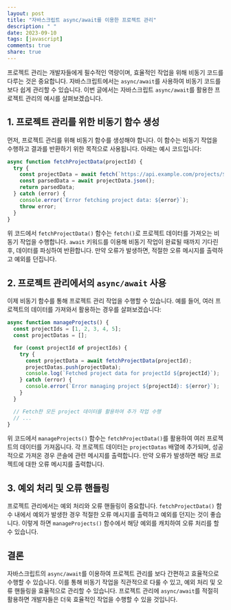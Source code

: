 ```yaml
---
layout: post
title: "자바스크립트 async/await를 이용한 프로젝트 관리"
description: " "
date: 2023-09-10
tags: [javascript]
comments: true
share: true
---
```


프로젝트 관리는 개발자들에게 필수적인 역량이며, 효율적인 작업을 위해 비동기 코드를 다루는 것은 중요합니다. 자바스크립트에서는 `async/await`를 사용하여 비동기 코드를 보다 쉽게 관리할 수 있습니다. 이번 글에서는 자바스크립트 `async/await`를 활용한 프로젝트 관리의 예시를 살펴보겠습니다.

## 1. 프로젝트 관리를 위한 비동기 함수 생성

먼저, 프로젝트 관리를 위해 비동기 함수를 생성해야 합니다. 이 함수는 비동기 작업을 수행하고 결과를 반환하기 위한 목적으로 사용됩니다. 아래는 예시 코드입니다:

```javascript
async function fetchProjectData(projectId) {
  try {
    const projectData = await fetch(`https://api.example.com/projects/${projectId}`);
    const parsedData = await projectData.json();
    return parsedData;
  } catch (error) {
    console.error(`Error fetching project data: ${error}`);
    throw error;
  }
}
```

위 코드에서 `fetchProjectData()` 함수는 `fetch()`로 프로젝트 데이터를 가져오는 비동기 작업을 수행합니다. `await` 키워드를 이용해 비동기 작업이 완료될 때까지 기다린 후, 데이터를 파싱하여 반환합니다. 만약 오류가 발생하면, 적절한 오류 메시지를 출력하고 예외를 던집니다.

## 2. 프로젝트 관리에서의 `async/await` 사용

이제 비동기 함수를 통해 프로젝트 관리 작업을 수행할 수 있습니다. 예를 들어, 여러 프로젝트의 데이터를 가져와서 활용하는 경우를 살펴보겠습니다:

```javascript
async function manageProjects() {
  const projectIds = [1, 2, 3, 4, 5];
  const projectDatas = [];

  for (const projectId of projectIds) {
    try {
      const projectData = await fetchProjectData(projectId);
      projectDatas.push(projectData);
      console.log(`Fetched project data for projectId ${projectId}`);
    } catch (error) {
      console.error(`Error managing project ${projectId}: ${error}`);
    }
  }

  // Fetch한 모든 project 데이터를 활용하여 추가 작업 수행
  // ...
}
```

위 코드에서 `manageProjects()` 함수는 `fetchProjectData()`를 활용하여 여러 프로젝트의 데이터를 가져옵니다. 각 프로젝트 데이터는 `projectDatas` 배열에 추가되며, 성공적으로 가져온 경우 콘솔에 관련 메시지를 출력합니다. 만약 오류가 발생하면 해당 프로젝트에 대한 오류 메시지를 출력합니다.

## 3. 예외 처리 및 오류 핸들링

프로젝트 관리에서는 예외 처리와 오류 핸들링이 중요합니다. `fetchProjectData()` 함수 내에서 예외가 발생한 경우 적절한 오류 메시지를 출력하고 예외를 던지는 것이 좋습니다. 이렇게 하면 `manageProjects()` 함수에서 해당 예외를 캐치하여 오류 처리를 할 수 있습니다.

## 결론

자바스크립트의 `async/await`를 이용하여 프로젝트 관리를 보다 간편하고 효율적으로 수행할 수 있습니다. 이를 통해 비동기 작업을 직관적으로 다룰 수 있고, 예외 처리 및 오류 핸들링을 효율적으로 관리할 수 있습니다. 프로젝트 관리에 `async/await`를 적절히 활용하면 개발자들은 더욱 효율적인 작업을 수행할 수 있을 것입니다.